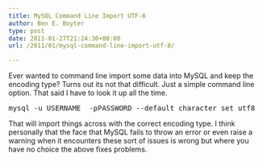 ```yaml
---
title: MySQL Command Line Import UTF-8
author: Ben E. Boyter
type: post
date: 2011-01-27T21:24:36+00:00
url: /2011/01/mysql-command-line-import-utf-8/

---
```

Ever wanted to command line import some data into MySQL and keep the encoding type? Turns out its not that difficult. Just a simple command line option. That said I have to look it up all the time.

<pre>mysql -u USERNAME  -pPASSWORD --default_character_set utf8  DATABASE &lt; file.sql</pre>

That will import things across with the correct encoding type. I think personally that the face that MySQL fails to throw an error or even raise a warning when it encounters these sort of issues is wrong but where you have no choice the above fixes problems.